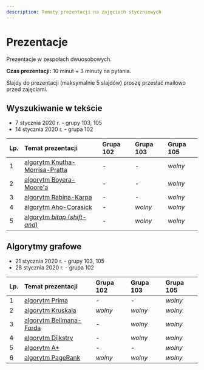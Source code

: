```yaml
---
description: Tematy prezentacji na zajęciach styczniowych
---
```


# Prezentacje

Prezentacje w zespołach dwuosobowych.

**Czas prezentacji:** 10 minut + 3 minuty na pytania.

Slajdy do prezentacji \(maksymalnie 5 slajdów\) proszę przesłać mailowo przed zajęciami.

## **Wyszukiwanie w tekście**

* 7 stycznia 2020 r. - grupy 103, 105
* 14 stycznia 2020 r. - grupa 102

| Lp. | Temat prezentacji | Grupa 102 | Grupa 103 | Grupa 105 |
| :--- | :--- | :--- | :--- | :--- |
| 1 | [algorytm Knutha-Morrisa-Pratta](https://en.wikipedia.org/wiki/Knuth%E2%80%93Morris%E2%80%93Pratt_algorithm) | - | - | _wolny_ |
| 2 | [algorytm Boyera-Moore'a](https://en.wikipedia.org/wiki/Boyer%E2%80%93Moore_string-search_algorithm) | - | - | _wolny_ |
| 3 | [algorytm Rabina-Karpa](https://en.wikipedia.org/wiki/Rabin%E2%80%93Karp_algorithm) | - | - | _wolny_ |
| 4 | [algorytm Aho-Corasick](https://en.wikipedia.org/wiki/Aho%E2%80%93Corasick_algorithm) | - | _wolny_ | _wolny_ |
| 5 | [algorytm _bitap_ \(_shift-and_\)](https://en.wikipedia.org/wiki/Bitap_algorithm) | - | _wolny_ | _wolny_ |

## Algorytmy grafowe

* 21 stycznia 2020 r. - grupy 103, 105
* 28 stycznia 2020 r. - grupa 102

| Lp. | Temat prezentacji | Grupa 102 | Grupa 103 | Grupa 105 |
| :--- | :--- | :--- | :--- | :--- |
| 1 | [algorytm Prima](https://en.wikipedia.org/wiki/Prim%27s_algorithm) | - | - | _wolny_ |
| 2 | [algorytm Kruskala](https://en.wikipedia.org/wiki/Kruskal%27s_algorithm) | _wolny_ | _wolny_ | _wolny_ |
| 3 | [algorytm Bellmana-Forda](https://en.wikipedia.org/wiki/Bellman%E2%80%93Ford_algorithm) | - | _wolny_ | _wolny_ |
| 4 | [algorytm Dijkstry](https://en.wikipedia.org/wiki/Dijkstra%27s_algorithm) | - | _wolny_ | _wolny_ |
| 5 | [algorytm A\*](https://en.wikipedia.org/wiki/A*_search_algorithm) | - | - | _wolny_ |
| 6 | [algorytm PageRank](https://en.wikipedia.org/wiki/PageRank) | _wolny_ | _wolny_ | _wolny_ |



